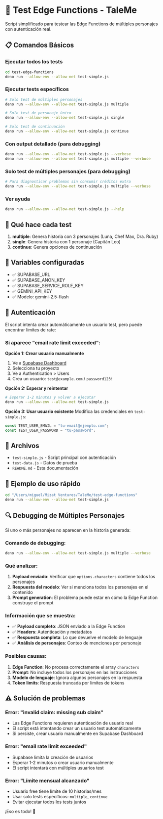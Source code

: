 # 🧪 Test Edge Functions - TaleMe

Script simplificado para testear las Edge Functions de múltiples personajes con autenticación real.

## 📋 Comandos Básicos

### Ejecutar todos los tests
```bash
cd test-edge-functions
deno run --allow-env --allow-net test-simple.js
```

### Ejecutar tests específicos
```bash
# Solo test de múltiples personajes
deno run --allow-env --allow-net test-simple.js multiple

# Solo test de personaje único 
deno run --allow-env --allow-net test-simple.js single

# Solo test de continuación
deno run --allow-env --allow-net test-simple.js continue
```

### Con output detallado (para debugging)
```bash
deno run --allow-env --allow-net test-simple.js --verbose
deno run --allow-env --allow-net test-simple.js multiple --verbose
```

### Solo test de múltiples personajes (para debugging)
```bash
# Para diagnosticar problemas sin consumir créditos extra
deno run --allow-env --allow-net test-simple.js multiple --verbose
```

### Ver ayuda
```bash
deno run --allow-env --allow-net test-simple.js --help
```

## 🎯 Qué hace cada test

1. **multiple**: Genera historia con 3 personajes (Luna, Chef Max, Dra. Ruby)
2. **single**: Genera historia con 1 personaje (Capitán Leo) 
3. **continue**: Genera opciones de continuación

## 🔧 Variables configuradas

- ✅ SUPABASE_URL
- ✅ SUPABASE_ANON_KEY  
- ✅ SUPABASE_SERVICE_ROLE_KEY
- ✅ GEMINI_API_KEY
- ✅ Modelo: gemini-2.5-flash

## 🔐 Autenticación

El script intenta crear automáticamente un usuario test, pero puede encontrar límites de rate:

### Si aparece "email rate limit exceeded":

**Opción 1: Crear usuario manualmente**
1. Ve a [Supabase Dashboard](https://supabase.com/dashboard)
2. Selecciona tu proyecto
3. Ve a Authentication > Users
4. Crea un usuario: `test@example.com` / `password123!`

**Opción 2: Esperar y reintentar**
```bash
# Esperar 1-2 minutos y volver a ejecutar
deno run --allow-env --allow-net test-simple.js
```

**Opción 3: Usar usuario existente**
Modifica las credenciales en `test-simple.js`:
```javascript
const TEST_USER_EMAIL = "tu-email@ejemplo.com";
const TEST_USER_PASSWORD = "tu-password";
```

## 📁 Archivos

- `test-simple.js` - Script principal con autenticación
- `test-data.js` - Datos de prueba
- `README.md` - Esta documentación

## 🚀 Ejemplo de uso rápido

```bash
cd "/Users/miguel/Mizat Ventures/TaleMe/test-edge-functions"
deno run --allow-env --allow-net test-simple.js
```

## 🔍 Debugging de Múltiples Personajes

Si uno o más personajes no aparecen en la historia generada:

### Comando de debugging:
```bash
deno run --allow-env --allow-net test-simple.js multiple --verbose
```

### Qué analizar:

1. **Payload enviado**: Verificar que `options.characters` contiene todos los personajes
2. **Respuesta del modelo**: Ver si menciona todos los personajes en el contenido
3. **Prompt generation**: El problema puede estar en cómo la Edge Function construye el prompt

### Información que se muestra:

- ✅ **Payload completo**: JSON enviado a la Edge Function
- ✅ **Headers**: Autenticación y metadatos
- ✅ **Respuesta completa**: Lo que devuelve el modelo de lenguaje
- ✅ **Análisis de personajes**: Conteo de menciones por personaje

### Posibles causas:

1. **Edge Function**: No procesa correctamente el array `characters`
2. **Prompt**: No incluye todos los personajes en las instrucciones
3. **Modelo de lenguaje**: Ignora algunos personajes en la respuesta
4. **Token limits**: Respuesta truncada por límites de tokens

## ⚠️ Solución de problemas

### Error: "invalid claim: missing sub claim"
- Las Edge Functions requieren autenticación de usuario real
- El script está intentando crear un usuario test automáticamente
- Si persiste, crear usuario manualmente en Supabase Dashboard

### Error: "email rate limit exceeded"  
- Supabase limita la creación de usuarios
- Esperar 1-2 minutos o crear usuario manualmente
- El script intentará con múltiples usuarios test

### Error: "Límite mensual alcanzado"
- Usuario free tiene límite de 10 historias/mes
- Usar solo tests específicos: `multiple`, `continue`
- Evitar ejecutar todos los tests juntos

¡Eso es todo! 🎉